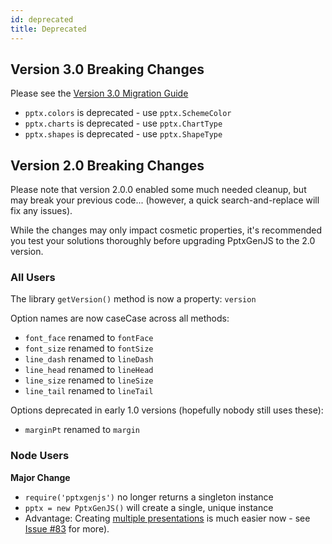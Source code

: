 ```yaml
---
id: deprecated
title: Deprecated
---
```


## Version 3.0 Breaking Changes

Please see the [Version 3.0 Migration Guide](https://github.com/gitbrent/PptxGenJS/wiki/Version-3.0-Migration-Guide)

- `pptx.colors` is deprecated - use `pptx.SchemeColor`
- `pptx.charts` is deprecated - use `pptx.ChartType`
- `pptx.shapes` is deprecated - use `pptx.ShapeType`

## Version 2.0 Breaking Changes

Please note that version 2.0.0 enabled some much needed cleanup, but may break your previous code...
(however, a quick search-and-replace will fix any issues).

While the changes may only impact cosmetic properties, it's recommended you test your solutions thoroughly before upgrading PptxGenJS to the 2.0 version.

### All Users

The library `getVersion()` method is now a property: `version`

Option names are now caseCase across all methods:

- `font_face` renamed to `fontFace`
- `font_size` renamed to `fontSize`
- `line_dash` renamed to `lineDash`
- `line_head` renamed to `lineHead`
- `line_size` renamed to `lineSize`
- `line_tail` renamed to `lineTail`

Options deprecated in early 1.0 versions (hopefully nobody still uses these):

- `marginPt` renamed to `margin`

### Node Users

**Major Change**

- `require('pptxgenjs')` no longer returns a singleton instance
- `pptx = new PptxGenJS()` will create a single, unique instance
- Advantage: Creating [multiple presentations](#saving-multiple-presentations) is much easier now - see [Issue #83](https://github.com/gitbrent/PptxGenJS/issues/83) for more).

